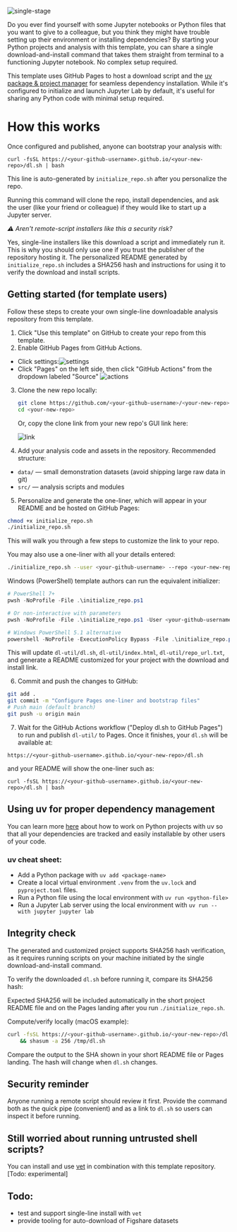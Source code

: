 ![single-stage](./dl-util/template_images/single-stage.png)

Do you ever find yourself with some Jupyter notebooks or Python files that you want to give to a colleague, but you think they might have trouble setting up their environment or installing dependencies? By starting your Python projects and analysis with this template, you can share a single download-and-install command that takes them straight from terminal to a functioning Jupyter notebook. No complex setup required.

This template uses GitHub Pages to host a download script and the [uv package & project manager](https://docs.astral.sh/uv/) for seamless dependency installation. While it's configured to initialize and launch Jupyter Lab by default, it's useful for sharing any Python code with minimal setup required.

# How this works

<!-- QUICK_INSTALL_START -->

Once configured and published, anyone can bootstrap your analysis with:

    curl -fsSL https://<your-github-username>.github.io/<your-new-repo>/dl.sh | bash

This line is auto-generated by `initialize_repo.sh` after you personalize the repo.

Running this command will clone the repo, install dependencies, and ask the user (like your friend or colleague) if they would like to start up a Jupyter server.

<!-- QUICK_INSTALL_END -->

_⚠️ Aren't remote-script installers like this a security risk?_

Yes, single-line installers like this download a script and immediately run it. This is why you should only use one if you trust the publisher of the repository hosting it. The personalized README generated by `initialize_repo.sh` includes a SHA256 hash and instructions for using it to verify the download and install scripts.

## Getting started (for template users)

Follow these steps to create your own single-line downloadable analysis repository from this template.

1. Click "Use this template" on GitHub to create your repo from this template.
2. Enable GitHub Pages from GitHub Actions.

- Click settings:![settings](./dl-util/template_images/settings.png)
- Click "Pages" on the left side, then click "GitHub Actions" from the dropdown labeled "Source" ![actions](./dl-util/template_images/actions.png)

3. Clone the new repo locally:

   ```zsh
   git clone https://github.com/<your-github-username>/<your-new-repo>.git
   cd <your-new-repo>
   ```

   Or, copy the clone link from your new repo's GUI link here:

   ![link](./dl-util/template_images/repo-link.png)

4. Add your analysis code and assets in the repository. Recommended structure:

- `data/` — small demonstration datasets (avoid shipping large raw data in git)
- `src/` — analysis scripts and modules

5. Personalize and generate the one-liner, which will appear in your README and be hosted on GitHub Pages:

```zsh
chmod +x initialize_repo.sh
./initialize_repo.sh
```

This will walk you through a few steps to customize the link to your repo.

You may also use a one-liner with all your details entered:

```zsh
./initialize_repo.sh --user <your-github-username> --repo <your-new-repo> [--domain your.custom.domain] --yes
```

Windows (PowerShell) template authors can run the equivalent initializer:

```powershell
# PowerShell 7+
pwsh -NoProfile -File .\initialize_repo.ps1

# Or non-interactive with parameters
pwsh -NoProfile -File .\initialize_repo.ps1 -User <your-github-username> -Repo <your-new-repo> [-Domain your.custom.domain] -Yes

# Windows PowerShell 5.1 alternative
powershell -NoProfile -ExecutionPolicy Bypass -File .\initialize_repo.ps1 -User <your-github-username> -Repo <your-new-repo> -Yes
```

This will update `dl-util/dl.sh`, `dl-util/index.html`, `dl-util/repo_url.txt`, and generate a README customized for your project with the download and install link.

6. Commit and push the changes to GitHub:

```zsh
git add .
git commit -m "Configure Pages one-liner and bootstrap files"
# Push main (default branch)
git push -u origin main
```

7. Wait for the GitHub Actions workflow ("Deploy dl.sh to GitHub Pages") to run and publish `dl-util/` to Pages. Once it finishes, your `dl.sh` will be available at:

```
https://<your-github-username>.github.io/<your-new-repo>/dl.sh
```

and your README will show the one-liner such as:

```
curl -fsSL https://<your-github-username>.github.io/<your-new-repo>/dl.sh | bash
```

## Using uv for proper dependency management

You can learn more [here](https://docs.astral.sh/uv/guides/projects/) about how to work on Python projects with uv so that all your dependencies are tracked and easily installable by other users of your code.

### uv cheat sheet:

- Add a Python package with `uv add <package-name>`
- Create a local virtual environment `.venv` from the `uv.lock` and `pyproject.toml` files.
- Run a Python file using the local environment with `uv run <python-file>`
- Run a Jupyter Lab server using the local environment with `uv run --with jupyter jupyter lab`

## Integrity check

The generated and customized project supports SHA256 hash verification, as it requires running scripts on your machine initiated by the single download-and-install command.

To verify the downloaded `dl.sh` before running it, compare its SHA256 hash:

Expected SHA256 will be included automatically in the short project README file and on the Pages landing after you run `./initialize_repo.sh`.

Compute/verify locally (macOS example):

```zsh
curl -fsSL https://<your-github-username>.github.io/<your-new-repo>/dl.sh -o /tmp/dl.sh \
    && shasum -a 256 /tmp/dl.sh
```

Compare the output to the SHA shown in your short README file or Pages landing. The hash will change when `dl.sh` changes.

## Security reminder

Anyone running a remote script should review it first. Provide the command both as the quick pipe (convenient) and as a link to `dl.sh` so users can inspect it before running.

## Still worried about running untrusted shell scripts?

You can install and use [vet](https://github.com/safedep/vet) in combination with this template repository. [Todo: experimental]

## Todo:

- test and support single-line install with `vet`
- provide tooling for auto-download of Figshare datasets
